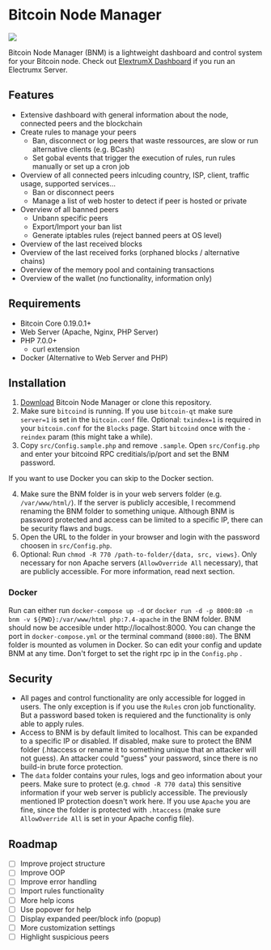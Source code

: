 # Bitcoin Node Manager

![](https://user-images.githubusercontent.com/13236924/102018547-2c11e800-3d6e-11eb-96bb-e0bccf76977e.png)

Bitcoin Node Manager (BNM) is a lightweight dashboard and control system for your Bitcoin node. Check out [ElextrumX Dashboard](https://github.com/Mirobit/electrumx-dashboard) if you run an Electrumx Server.

## Features

- Extensive dashboard with general information about the node, connected peers and the blockchain
- Create rules to manage your peers
  - Ban, disconnect or log peers that waste ressources, are slow or run alternative clients (e.g. BCash)
  - Set gobal events that trigger the execution of rules, run rules manually or set up a cron job
- Overview of all connected peers inlcuding country, ISP, client, traffic usage, supported services...
  - Ban or disconnect peers
  - Manage a list of web hoster to detect if peer is hosted or private
- Overview of all banned peers
  - Unbann specific peers
  - Export/Import your ban list
  - Generate iptables rules (reject banned peers at OS level)
- Overview of the last received blocks
- Overview of the last received forks (orphaned blocks / alternative chains)
- Overview of the memory pool and containing transactions
- Overview of the wallet (no functionality, information only)

## Requirements

- Bitcoin Core 0.19.0.1+
- Web Server (Apache, Nginx, PHP Server)
- PHP 7.0.0+
  - curl extension
- Docker (Alternative to Web Server and PHP)

## Installation

1. [Download](https://github.com/Mirobit/bitcoin-node-manager/releases) Bitcoin Node Manager or clone this repository.
2. Make sure `bitcoind` is running. If you use `bitcoin-qt` make sure `server=1` is set in the `bitcoin.conf` file. Optional: `txindex=1` is required in your `bitcoin.conf` for the `Blocks` page. Start `bitcoind` once with the `-reindex` param (this might take a while).
3. Copy `src/Config.sample.php` and remove `.sample`. Open `src/Config.php` and enter your bitcoind RPC creditials/ip/port and set the BNM password.

If you want to use Docker you can skip to the Docker section.

4. Make sure the BNM folder is in your web servers folder (e.g. `/var/www/html/`). If the server is publicly accesible, I recommend renaming the BNM folder to something unique. Although BNM is password protected and access can be limited to a specific IP, there can be security flaws and bugs.
5. Open the URL to the folder in your browser and login with the password choosen in `src/Config.php`.
6. Optional: Run `chmod -R 770 /path-to-folder/{data, src, views}`. Only necessary for non Apache servers (`AllowOverride All` necessary), that are publicly accessible. For more information, read next section.

### Docker 
Run can either run `docker-compose up -d` or `docker run -d -p 8000:80 -n bnm -v ${PWD}:/var/www/html php:7.4-apache` in the BNM folder. BNM should now be accesible under http://localhost:8000. You can change the port in `docker-compose.yml` or the terminal command (`8000:80`). The BNM folder is mounted as volumen in Docker. So can edit your config and update BNM at any time. Don't forget to set the right rpc ip in the `Config.php`
.

## Security

- All pages and control functionality are only accessible for logged in users. The only exception is if you use the `Rules` cron job functionality. But a password based token is requiered and the functionality is only able to apply rules.
- Access to BNM is by default limited to localhost. This can be expanded to a specific IP or disabled. If disabled, make sure to protect the BNM folder (.htaccess or rename it to something unique that an attacker will not guess). An attacker could "guess" your password, since there is no build-in brute force protection.
- The `data` folder contains your rules, logs and geo information about your peers. Make sure to protect (e.g. `chmod -R 770 data`) this sensitive information if your web server is publicly accessible. The previously mentioned IP protection doesn't work here. If you use `Apache` you are fine, since the folder is protected with `.htaccess` (make sure `AllowOverride All` is set in your Apache config file).

## Roadmap

- [ ] Improve project structure
- [ ] Improve OOP
- [ ] Improve error handling
- [ ] Import rules functionality
- [ ] More help icons
- [ ] Use popover for help
- [ ] Display expanded peer/block info (popup)
- [ ] More customization settings
- [ ] Highlight suspicious peers
